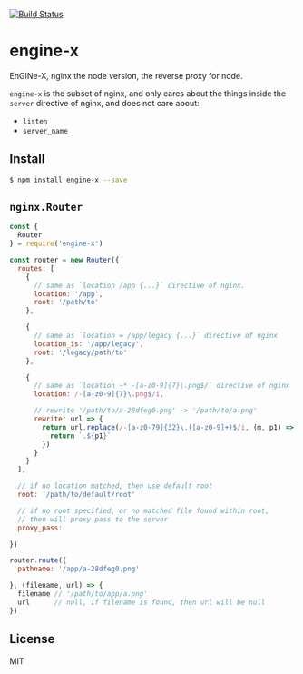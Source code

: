 [![Build Status](https://travis-ci.org/kaelzhang/node-engine-x.svg?branch=master)](https://travis-ci.org/kaelzhang/node-engine-x)
<!-- optional appveyor tst
[![Windows Build Status](https://ci.appveyor.com/api/projects/status/github/kaelzhang/node-engine-x?branch=master&svg=true)](https://ci.appveyor.com/project/kaelzhang/node-engine-x)
-->
<!-- optional npm version
[![NPM version](https://badge.fury.io/js/engine-x.svg)](http://badge.fury.io/js/engine-x)
-->
<!-- optional npm downloads
[![npm module downloads per month](http://img.shields.io/npm/dm/engine-x.svg)](https://www.npmjs.org/package/engine-x)
-->
<!-- optional dependency status
[![Dependency Status](https://david-dm.org/kaelzhang/node-engine-x.svg)](https://david-dm.org/kaelzhang/node-engine-x)
-->

# engine-x

EnGINe-X, nginx the node version, the reverse proxy for node.

`engine-x` is the subset of nginx, and only cares about the things inside the `server` directive of nginx, and does not care about:

- `listen`
- `server_name`

## Install

```sh
$ npm install engine-x --save
```

## `nginx.Router`

```js
const {
  Router
} = require('engine-x')

const router = new Router({
  routes: [
    {
      // same as `location /app {...}` directive of nginx.
      location: '/app',
      root: '/path/to'
    },

    {
      // same as `location = /app/legacy {...}` directive of nginx
      location_is: '/app/legacy',
      root: '/legacy/path/to'
    },

    {
      // same as `location ~* -[a-z0-9]{7}\.png$/` directive of nginx
      location: /-[a-z0-9]{7}\.png$/i,

      // rewrite '/path/to/a-28dfeg0.png' -> '/path/to/a.png'
      rewrite: url => {
        return url.replace(/-[a-z0-79]{32}\.([a-z0-9]+)$/i, (m, p1) => {
          return `.${p1}`
        })
      }
    }
  ],

  // if no location matched, then use default root
  root: '/path/to/default/root'

  // if no root specified, or no matched file found within root,
  // then will proxy pass to the server
  proxy_pass:

})

router.route({
  pathname: '/app/a-28dfeg0.png'

}, (filename, url) => {
  filename // '/path/to/app/a.png'
  url      // null, if filename is found, then url will be null
})
```

## License

MIT
